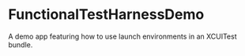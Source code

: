 # FunctionalTestHarnessDemo
A demo app featuring how to use launch environments in an XCUITest bundle.
